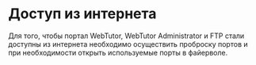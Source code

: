 # Доступ из интернета

Для того, чтобы портал WebTutor, WebTutor Administrator и FTP стали доступны из интернета необходимо осуществить проброску портов и при необходимости открыть используемые порты в файерволе.

